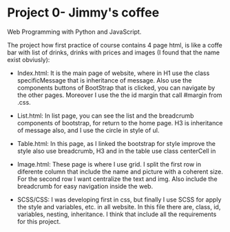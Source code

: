 # Project 0- Jimmy's coffee

Web Programming with Python and JavaScript.

The project how first practice of course contains 4 page html, is like a coffe bar with list of drinks, drinks with prices and images (I found that the name exist obviusly):

- Index.html: It is the main page of website, where in H1 use the class specificMessage that is inheritance of message. Also use the components buttons of BootStrap that is clicked, you can navigate by the other pages. Moreover I use the the id margin that call #margin from .css.

- List.html: In list page, you can see the list and the breadcrumb components of bootstrap, for return to the home page. H3 is inheritance of message also, and I use the circle in style of ul.

- Table.html: In this page, as I linked the bootstrap for style improve the style also use breadcrumb, H3 and in the table use class centerCell in <tr> 

- Image.html: These page is where I use grid. I split the first row in diferente column that include the name and picture with a coherent size. For the second row I want centralize the text and img. Also include the breadcrumb for easy navigation inside the web.

- SCSS/CSS: I was developing first in css, but finally I use SCSS for apply the style and variables, etc. in all website. In this file there are, class, id, variables, nesting, inheritance. I think that include all the requirements for this project.




